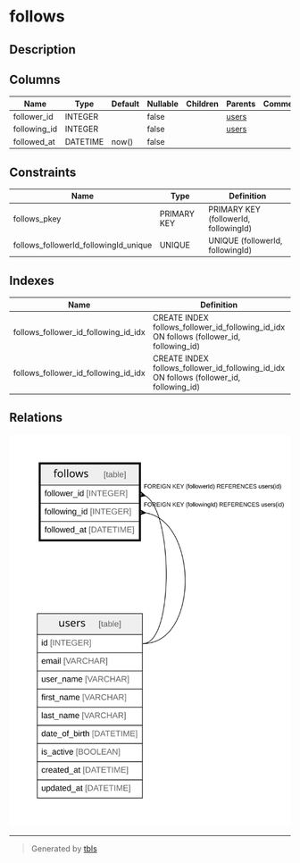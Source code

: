 # follows

## Description

## Columns

| Name | Type | Default | Nullable | Children | Parents | Comment |
| ---- | ---- | ------- | -------- | -------- | ------- | ------- |
| follower_id | INTEGER |  | false |  | [users](users.md) |  |
| following_id | INTEGER |  | false |  | [users](users.md) |  |
| followed_at | DATETIME | now() | false |  |  |  |

## Constraints

| Name | Type | Definition |
| ---- | ---- | ---------- |
| follows_pkey | PRIMARY KEY | PRIMARY KEY (followerId, followingId) |
| follows_followerId_followingId_unique | UNIQUE | UNIQUE (followerId, followingId) |

## Indexes

| Name | Definition | Comment |
| ---- | ---------- | ------- |
| follows_follower_id_following_id_idx | CREATE INDEX follows_follower_id_following_id_idx ON follows (follower_id, following_id) |  |
| follows_follower_id_following_id_idx | CREATE INDEX follows_follower_id_following_id_idx ON follows (follower_id, following_id) | Unique index |

## Relations

![er](follows.svg)

---

> Generated by [tbls](https://github.com/k1LoW/tbls)
